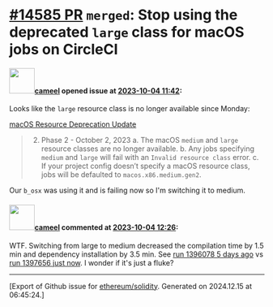 # [\#14585 PR](https://github.com/ethereum/solidity/pull/14585) `merged`: Stop using the deprecated `large` class for macOS jobs on CircleCI

#### <img src="https://avatars.githubusercontent.com/u/137030?v=4" width="50">[cameel](https://github.com/cameel) opened issue at [2023-10-04 11:42](https://github.com/ethereum/solidity/pull/14585):

Looks like the `large` resource class is no longer available since Monday:

[macOS Resource Deprecation Update](https://discuss.circleci.com/t/macos-resource-deprecation-update/46891)

> 2. Phase 2 - October 2, 2023
> a. The macOS `medium` and `large` resource classes are no longer available.
> b. Any jobs specifying `medium` and `large` will fail with an `Invalid resource class` error.
> c. If your project config doesn’t specify a macOS resource class, jobs will be defaulted to `macos.x86.medium.gen2`.

Our `b_osx` was using it and is failing now so I'm switching it to medium.

#### <img src="https://avatars.githubusercontent.com/u/137030?v=4" width="50">[cameel](https://github.com/cameel) commented at [2023-10-04 12:26](https://github.com/ethereum/solidity/pull/14585#issuecomment-1746773680):

WTF. Switching from large to medium decreased the compilation time by 1.5 min and dependency installation by 3.5 min. See [run 1396078 5 days ago](https://app.circleci.com/pipelines/github/ethereum/solidity/31340/workflows/18a3355b-3dfd-4f5c-9b89-999bc36cb1b8/jobs/1396078) vs [run 1397656 just now](https://app.circleci.com/pipelines/github/ethereum/solidity/31372/workflows/39b979ec-1b7f-4363-a71c-89714b85747e/jobs/1397656). I wonder if it's just a fluke?


-------------------------------------------------------------------------------



[Export of Github issue for [ethereum/solidity](https://github.com/ethereum/solidity). Generated on 2024.12.15 at 06:45:24.]
